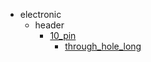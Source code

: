 * electronic
  * header
    * [10_pin](electronic/header/10_pin)
      * [through_hole_long](electronic/header/10_pin/through_hole_long)
